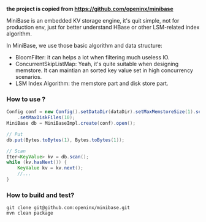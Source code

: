 **the project is copied from https://github.com/openinx/minibase**




MiniBase is an embedded KV storage engine, it's quit simple, not for production env, just for better understand HBase or
other LSM-related index algorithm.

In MiniBase, we use those basic algorithm and data structure:

* BloomFilter: it can helps a lot when filtering much useless IO.
* ConcurrentSkipListMap: Yeah, it's quite suitable when designing memstore. It can maintian an sorted key value set in
high concurrency scenarios.
* LSM Index Algorithm: the memstore part and disk store part.

### How to use ?

```java
Config conf = new Config().setDataDir(dataDir).setMaxMemstoreSize(1).setFlushMaxRetries(1)
    .setMaxDiskFiles(10);
MiniBase db = MiniBaseImpl.create(conf).open();

// Put
db.put(Bytes.toBytes(1), Bytes.toBytes(1));

// Scan
Iter<KeyValue> kv = db.scan();
while (kv.hasNext()) {
    KeyValue kv = kv.next();
    //...
}
```

### How to build and test?

```shell
git clone git@github.com:openinx/minibase.git
mvn clean package
```

